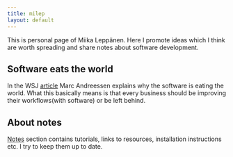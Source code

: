 ```yaml
---
title: milep
layout: default
---
```


This is personal page of Miika Leppänen. Here I promote ideas which I think are worth spreading and share notes about software development.

## Software eats the world

In the WSJ [article](http://online.wsj.com/article/SB10001424053111903480904576512250915629460.html) Marc Andreessen explains why the software is eating the world. What this basically means is that every business should be improving their workflows(with software) or be left behind.


## About notes

[Notes](notes/index.html) section contains tutorials, links to resources, installation instructions etc. I try to keep them up to date.


